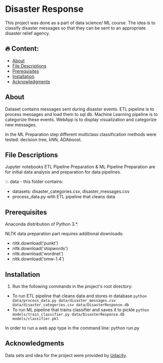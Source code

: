 # Disaster Response
This project was done as a part of data science/ ML course. The idea is to classify disaster messages so that they can be sent to an appropriate disaster relief agency.    

## 🔥 Content:

- [About](#about)
- [File Descriptions](#file-descriptions)
- [Prerequisites](#prerequisites)
- [Installation](#installation)
- [Acknowledgments](#acknowledgments)

## About
Dataset contains messages sent during disaster events. ETL pipeline is to process messages and load them to sql db. Machine Learning pipeline is to categorize these events. WebApp is to display visualization and categorize new messages.

In the ML Preparation step different multiclass classification methods were tested: decision tree, kNN, ADAboost.

## File Descriptions
Jupyter notebooks ETL Pipeline Preparation & ML Pipeline Preparation are for initial data analysis and preparation for data pipelines.

💥 data -  this folder contains:
+ datasets: disaster_categories.csv, disaster_messages.csv
+ process_data.py with ETL pipeline that cleans data

## Prerequisites
Anaconda distribution of Python 3.*.

NLTK data preparation part requires additional downloads:
- nltk.download('punkt')
- nltk.download('stopwords')
- nltk.download('wordnet')
- nltk.download('omw-1.4')

## Installation
1. Run the following commands in the project's root directory:
- To run ETL pipeline that cleans data and stores in database
        `python data/process_data.py data/disaster_messages.csv data/disaster_categories.csv data/DisasterResponse.db`
- To run ML pipeline that trains classifier and saves it to pickle
        `python models/train_classifier.py data/DisasterResponse.db models/classifier.pkl`

In order to run a web app type in the command line: python run.py

## Acknowledgments
Data sets and idea for the project were provided by [Udacity](https://www.udacity.com/).